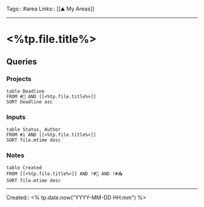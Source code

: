 Tags:: #area
Links:: [[⛰ My Areas]]
___
# <%tp.file.title%>

## Queries

### Projects

```dataview
table Deadline
FROM #🚧 AND [[<%tp.file.title%>]]
SORT Deadline asc
```

### Inputs

```dataview
table Status, Author
FROM #i AND [[<%tp.file.title%>]]
SORT file.mtime desc
```

### Notes

```dataview
table Created
FROM [[<%tp.file.title%>]] AND !#🚧 AND !#📥
SORT file.mtime desc
```

___

Created:: <% tp.date.now("YYYY-MM-DD HH:mm") %>